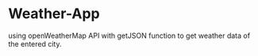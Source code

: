 # Weather-App
using openWeatherMap API with getJSON function to get weather data of the entered city.
